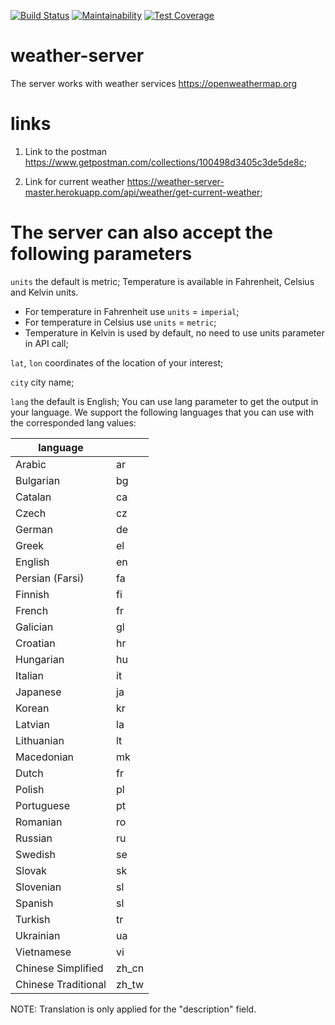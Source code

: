 [![Build Status](https://travis-ci.org/MegaRoks/weather-server.svg?branch=master)](https://travis-ci.org/MegaRoks/weather-server)
[![Maintainability](https://api.codeclimate.com/v1/badges/4dfd5d57a3abc0cbf0d8/maintainability)](https://codeclimate.com/github/MegaRoks/weather-server/maintainability)
[![Test Coverage](https://api.codeclimate.com/v1/badges/4dfd5d57a3abc0cbf0d8/test_coverage)](https://codeclimate.com/github/MegaRoks/weather-server/test_coverage)
# weather-server
The server works with weather services https://openweathermap.org

# links

1) Link to the postman https://www.getpostman.com/collections/100498d3405c3de5de8c;

2) Link for current weather https://weather-server-master.herokuapp.com/api/weather/get-current-weather;

# The server can also accept the following parameters

`units` the default is metric;
Temperature is available in Fahrenheit, Celsius and Kelvin units.

- For temperature in Fahrenheit use `units` = `imperial`;
- For temperature in Celsius use `units` = `metric`;
- Temperature in Kelvin is used by default, no need to use units parameter in API call;

`lat`, `lon` coordinates of the location of your interest;

`city` city name;

`lang` the default is English;
You can use lang parameter to get the output in your language. We support the following languages that you can use with the corresponded lang values: 

| language            |                  |
|---------------------|------------------|
| Arabic              | ar               |
| Bulgarian           | bg               |
| Catalan             | ca               |
| Czech               | cz               |
| German              | de               |
| Greek               | el               |
| English             | en               |
| Persian (Farsi)     | fa               |
| Finnish             | fi               |
| French              | fr               |
| Galician            | gl               |
| Croatian            | hr               |
| Hungarian           | hu               |
| Italian             | it               |
| Japanese            | ja               |
| Korean              | kr               |
| Latvian             | la               |
| Lithuanian          | lt               |
| Macedonian          | mk               |
| Dutch               | fr               |
| Polish              | pl               |
| Portuguese          | pt               |
| Romanian            | ro               |
| Russian             | ru               |
| Swedish             | se               |
| Slovak              | sk               |
| Slovenian           | sl               |
| Spanish             | sl               |
| Turkish             | tr               |
| Ukrainian           | ua               |
| Vietnamese          | vi               |
| Chinese Simplified  | zh_cn            |
| Chinese Traditional | zh_tw            |

NOTE: Translation is only applied for the "description" field.

